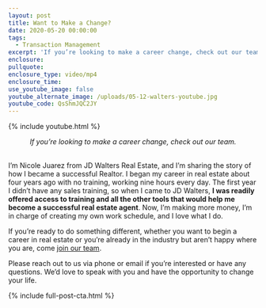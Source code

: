 ```yaml
---
layout: post
title: Want to Make a Change?
date: 2020-05-20 00:00:00
tags:
  - Transaction Management
excerpt: 'If you’re looking to make a career change, check out our team.'
enclosure:
pullquote:
enclosure_type: video/mp4
enclosure_time:
use_youtube_image: false
youtube_alternate_image: /uploads/05-12-walters-youtube.jpg
youtube_code: QsShmJQC2JY
---
```


{% include youtube.html %}

<center><em>If you&rsquo;re looking to make a career change, check out our team.</em></center>

<br>I’m Nicole Juarez from JD Walters Real Estate, and I’m sharing the story of how I became a successful Realtor. I began my career in real estate about four years ago with no training, working nine hours every day. The first year I didn’t have any sales training, so when I came to JD Walters, **I was readily offered access to training and all the other tools that would help me become a successful real estate agent**. Now, I’m making more money, I’m in charge of creating my own work schedule, and I love what I do.&nbsp;

If you’re ready to do something different, whether you want to begin a career in real estate or you’re already in the industry but aren’t happy where you are, come <u><a target="_blank" href="http://jessiewalters.com/join-our-team/">join our team</a></u>.

Please reach out to us via phone or email if you’re interested or have any questions. We’d love to speak with you and have the opportunity to change your life.

{% include full-post-cta.html %}